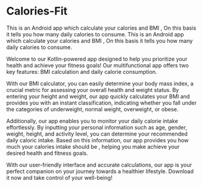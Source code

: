 # Calories-Fit
This is an Android app which calculate your calories  and BMI , On this basis it tells you  how many daily calories to consume.
This is an Android app which calculate your calories and BMI , On this basis it tells you how many daily calories to consume.

Welcome to our Kotlin-powered app designed to help you prioritize your health and achieve your fitness goals! Our multifunctional app offers two key features: BMI calculation and daily calorie consumption.

With our BMI calculator, you can easily determine your body mass index, a crucial metric for assessing your overall health and weight status. By entering your height and weight, our app quickly calculates your BMI and provides you with an instant classification, indicating whether you fall under the categories of underweight, normal weight, overweight, or obese.

Additionally, our app enables you to monitor your daily calorie intake effortlessly. By inputting your personal information such as age, gender, weight, height, and activity level, you can determine your recommended daily caloric intake. Based on this information, our app provides you how much your calories intake should be , helping you make achieve your desired health and fitness goals.

With our user-friendly interface and accurate calculations, our app is your perfect companion on your journey towards a healthier lifestyle. Download it now and take control of your well-being!
